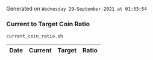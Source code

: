 Generated on `Wednesday 29-September-2021 at 01:33:54`

### Current to Target Coin Ratio
`current_coin_ratio.sh`

Date|Current|Target|Ratio
---|---|---|---

